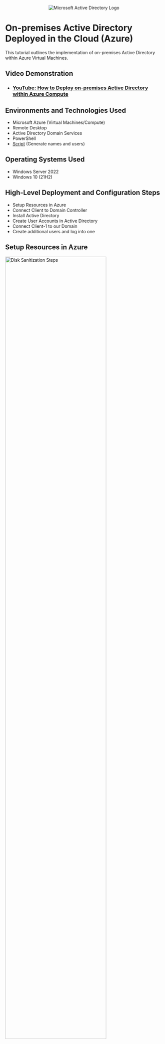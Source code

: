 <p align="center">
<img src="https://i.imgur.com/pU5A58S.png" alt="Microsoft Active Directory Logo"/>
</p>

<h1>On-premises Active Directory Deployed in the Cloud (Azure)</h1>
This tutorial outlines the implementation of on-premises Active Directory within Azure Virtual Machines.<br />


<h2>Video Demonstration</h2>

- ### [YouTube: How to Deploy on-premises Active Directory within Azure Compute](https://www.youtube.com)

<h2>Environments and Technologies Used</h2>

- Microsoft Azure (Virtual Machines/Compute)
- Remote Desktop
- Active Directory Domain Services
- PowerShell
- [Script](https://github.com/joshmadakor1/AD_PS/blob/master/Generate-Names-Create-Users.ps1) (Generate names and users)

<h2>Operating Systems Used </h2>

- Windows Server 2022
- Windows 10 (21H2)

<h2>High-Level Deployment and Configuration Steps</h2>

- Setup Resources in Azure
- Connect Client to Domain Controller
- Install Active Directory
- Create User Accounts in Active Directory
- Connect Client-1 to our Domain
- Create additional users and log into one

<h2>Setup Resources in Azure</h2>

<p>
<img src="https://i.imgur.com/8H3ABIK.png" height="80%" width="80%" alt="Disk Sanitization Steps"/>
</p>
<p>
1. Create a Resource Group: Start by creating a new Resource Group to organize and manage your Azure resources. Choose an appropriate name for the group, such as "AD-Lab"

2. Create the Domain Controller VM (DC-1):
   - Specify the name of the VM such as "DC-1" during the creation process.
   - Choose "Windows Server 2022" as the operating system for the VM.
   - Ensure that you select the Resource Group and ensure that the Virtual Network is created.
   - After the VM is provisioned, locate the Network Interface Card (NIC) associated with the Domain Controller.
   - Set the NIC's Private IP address to a static value. This will provide consistent connectivity for the Domain Controller.

3. Create the Client VM (Client-1):
   - Create a new VM named "Client-1."
   - Select "Windows 10" as the operating system.
   - Make sure to choose the same Resource Group and Virtual Network used for the Domain Controller.

</p>
<br />

<h2>Connect Client to Domain Controller</h2>

<p>
<img src="https://i.imgur.com/SEdlbha.png" height="80%" width="80%" alt="Disk Sanitization Steps"/>
</p>
<p>
1. Remote Desktop into Client-1: Use Remote Desktop to connect to the Client-1 VM. Ensure that you have the necessary login credentials and access rights to establish the remote connection.

2. Ping DC-1's Private IP address: Open the Command Prompt or PowerShell on Client-1 and execute the command "ping <DC-1's Private IP address> -t" (replace "<DC-1's Private IP address>" with the actual IP address of DC-1). This will initiate a continuous ping to the Domain Controller.

3. Observe timeout: Initially, you will notice that the ping requests are timing out, indicating a lack of connectivity between the two VMs.

4. Enable ICMPv4 in the Local Windows Firewall (DC-1):
   - Remote Desktop into the DC-1 VM using the appropriate credentials.
   - Access the Windows Firewall settings.
   - Locate the rule for ICMPv4 (Internet Control Message Protocol version 4).
   - Enable the rule to allow ICMPv4 traffic.

5. Wait for a few moments: After enabling ICMPv4, wait for a brief period to allow the changes to take effect.
</p>
<br />

  <h2>Install Active Directory</h2>
  
<p>
<img src="https://i.imgur.com/8l3r5un.png" height="80%" width="80%" alt="Disk Sanitization Steps"/>
</p>
<p>
1. Log in to DC-1: Use Remote Desktop or any other preferred method to log in to the DC-1 VM using the appropriate credentials.

2. Install Active Directory Domain Services:
   - Open the Server Manager application.
   - Click on "Add roles and features" to launch the wizard.
   - Follow the prompts and select the appropriate options until you reach the "Server Roles" section.
   - Locate and select "Active Directory Domain Services."
   - Proceed with the installation, accepting the default settings unless specific customization is required.
   - Complete the installation process.

3. Set up a new forest: Once AD DS is installed, proceed with setting up a new forest with the domain name "mydomain.com":
   - Open the Server Manager application.
   - Click on the "Promote this server to a domain controller" option in the notification area.
   - In the Active Directory Domain Services Configuration Wizard, select "Add a new forest" and enter "mydomain.com" as the root domain name.
   - Configure the forest and domain functional levels based on your requirements.
   - Set a Directory Services Restore Mode (DSRM) password.
   - Proceed with the remaining steps, reviewing and confirming the settings.
   - Once the configuration is complete, AD DS will be installed, and the new forest "mydomain.com" will be established.

4. Restart and log back in as "mydomain.com\labuser":
   - Restart the DC-1 VM to apply the changes.
   - After the restart, log in to DC-1 using the username "mydomain.com\labuser" and the corresponding password.

</p>
<br />
<h2>Create User Accounts in Active Directory</h2>

<p>
<img src="https://i.imgur.com/gD6pTwE.png" height="80%" width="80%" alt="Disk Sanitization Steps"/>
</p>
<p>
1. Log in to DC-1 as "mydomain.com\labuser": Use Remote Desktop or any other preferred method to log in to the DC-1 VM as the user "mydomain.com\labuser" (the previously mentioned username).

2. Open Active Directory Users and Computers: Launch the Active Directory Users and Computers console, which is typically found in the Administrative Tools or by searching for "Active Directory Users and Computers" in the Start menu.

3. Create Organizational Units:
   - Right-click on the domain name ("mydomain.com") and select "New" > "Organizational Unit."
   - Enter "_EMPLOYEES" as the name for the first OU and click "OK."
   - Repeat the above steps to create a second OU named "_ADMINS."

4. Create a new employee user account:
   - Right-click on the "_EMPLOYEES" OU and select "New" > "User."
   - Provide the necessary details for the employee account. In this example, use "Jane Doe" as the Full Name and "jane_admin" as the username.
   - Set a password for the user account and configure any additional required settings.
   - Complete the user creation process.

5. Add "jane_admin" to the Domain Admins Security Group:
   - Locate the "Domain Admins" Security Group within the "Builtin" container.
   - Right-click on the "Domain Admins" group and select "Properties."
   - In the Properties window, click on the "Members" tab.
   - Click on the "Add" button to add a new member.
   - Enter "jane_admin" in the "Enter the object names to select" field and click "OK."
   - Verify that "jane_admin" is now listed as a member of the "Domain Admins" group and click "OK" to close the Properties window.

6. Log out and log back in as Jane Doe:
   - Log out of the DC-1 VM session as "mydomain.com\labuser."
   - Log back in using the username "mydomain.com\jane_admin" and the corresponding password for the "jane_admin" user account.
</p>
<br />

<h2>Connect Client-1 to our Domain</h2>
<p>
<img src="https://i.imgur.com/Jyw1QM0.png" height="80%" width="80%" alt="Disk Sanitization Steps"/>
</p>
<p>
1. Access Microsoft Azure Portal

2. Locate Client-1 and modify DNS settings:
   - Navigate to the Virtual Machines section of the Azure Portal.
   - Locate and select the Client-1 VM.
   - In the Client-1 VM's settings, navigate to the Networking section.
   - Find the DNS servers configuration and set it to the Private IP address of the DC-1 VM.
   - Save the changes.

3. Restart Client-1: Restart the Client-1 VM to apply the new DNS settings.

4. Remote Desktop back into Client-1 and Domain Controller:
   - Use Remote Desktop to connect to Client-1 and the Domain Controller separately.
   - Ensure you have the necessary credentials to establish the remote connections.

5. Verify Client-1's appearance in Active Directory:
   - In the Active Directory Users and Computers console on the Domain Controller, navigate to the "Computers" container in the root of the domain.
   - Confirm that the Client-1 computer object is visible within the "Computers" container. This indicates successful integration with the Active Directory domain.

6. Create a new OU named "_CLIENTS" and move Client-1 into it:
   - Right-click on the domain name in the Active Directory Users and Computers console.
   - Select "New" > "Organizational Unit" and provide the name "_CLIENTS" for the new OU.
   - Locate the Client-1 computer object within the "Computers" container.
   - Right-click on the Client-1 computer object and select "Move."
   - Choose the newly created "_CLIENTS" OU as the destination for moving the Client-1 computer object.
   - Confirm the move operation.
</p>
<br />
<h2>Connect Client-1 to our Domain</h2>

<p>
<img src="https://i.imgur.com/Jyw1QM0.png" height="80%" width="80%" alt="Disk Sanitization Steps"/>
</p>
<p>
1. Log in to Client-1 as "jane_admin":
   - Use Remote Desktop or any preferred method to log in to the Client-1 VM as "jane_admin" with the username "mydomain.com/jane_admin" and the corresponding password.

2. Allow "domain users" access to Remote Desktop:
   - Open the "System" settings on Client-1. You can access it by right-clicking on the "This PC" or "My Computer" icon and selecting "Properties."
   - In the System window, click on the "Remote settings" link on the left-hand side.
   - In the Remote tab, under Remote Desktop, click on the "Select users" button.
   - Click on the "Add" button to add users who should have Remote Desktop access.
   - Type "domain users" and click on the "Check Names" button to validate the entry.
   - Click on "OK" to add "domain users" as a group with Remote Desktop access.

3. Log in as a non-administrative user:
   - Log out of the Client-1 session as "jane_admin" (mydomain.com/jane_admin).
   - Log in to Client-1 using the credentials of a normal, non-administrative user within the domain.
</p>
<br />
<h2>Create additional users and login to one</h2>
<p>
<img src="https://i.imgur.com/2DRjuD8.png" height="80%" width="80%" alt="Disk Sanitization Steps"/>
</p>
<p>

1. Log in to DC-1 as "jane_admin":

2. Open PowerShell ISE as administrator:

3. Create a new file and paste the [script](https://github.com/joshmadakor1/AD_PS/blob/master/Generate-Names-Create-Users.ps1):
   - In PowerShell ISE, click on "File" and select "New" to create a new script file.
   - Paste the contents of the script into the newly created file.

4. Modify the script:
   - Within the script, locate the part where the number of accounts is defined.
   - Update the number of accounts to 100 or the desired value.

5. Run the script and observe the account creation:
   - Monitor the output in the PowerShell console as the script creates the user accounts. Take note of any important information displayed during the process.

6. Select and obtain the username and password:
   - Once the user accounts are created, review the output in the PowerShell console.
   - Locate the username and password information for one of the created accounts.
   - Make a note of this username and password for later use.

7. Log in to Client-1 using the obtained credentials:
   - Launch Remote Desktop and connect to the Client-1 VM.
   - Use the username and password obtained from the script to log in as the specific user.
</p>


